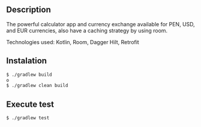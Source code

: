 ## Description
The powerful calculator app and currency exchange available for PEN, USD, and EUR currencies, also have a caching strategy by using room.

Technologies used: Kotlin, Room, Dagger Hilt, Retrofit

## Instalation

```bash
$ ./gradlew build
o
$ ./gradlew clean build 
```

## Execute test

```bash
$ ./gradlew test
```

